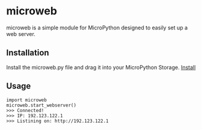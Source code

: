 # microweb
microweb is a simple module for MicroPython designed to easily set up a web server.


## Installation
Install the microweb.py file and drag it into your MicroPython Storage.
[Install](https://github.com/harimtim/microweb/blob/main/microweb.py)

## Usage 
```
import microweb
microweb.start_webserver()
>>> Connected!
>>> IP: 192.123.122.1
>>> Listining on: http://192.123.122.1

```
